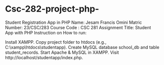 # Csc-282-project-php-
Student Registration App in PHP 
Name: Jesam Francis Omini
Matric Number: 23/CSC/283
Course Code : CSC 281
Assignment Title: Student App with PHP 
Instruction on How to run:

Install XAMPP. Copy project folder to htdocs (e.g., C:\xampp\htdocs\studentapp). Create MySQL database school_db and table student_records. Start Apache & MySQL in XAMPP. Visit http://localhost/studentapp/index.php.
